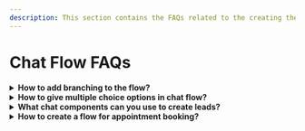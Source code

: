```yaml
---
description: This section contains the FAQs related to the creating the chat flow
---
```


# Chat Flow FAQs

<details>

<summary><strong>How to add branching to the flow?</strong></summary>

1. Log in to your account.
2. Click on the bot you want to configure.
3. Click on the `Edit your chat flow` tab.
4. You can add branching by clicking on the `Add New Component` Button.
5. After clicking the button, you will see a list of components. Now, choose `Single Choice`.
6. Click on the component, and a configuration window will appear.
7. Now configure your questions accordingly. Also, you can add more options if you want by clicking on the `+` symbol.

</details>

<details>

<summary><strong>How to give multiple choice options in chat flow?</strong></summary>

Log in to your account.

1. Click On the bot you want to configure.
2. Click on `Edit your chat flow` Tab
3. You can add Multiple choice questions by clicking on the `Add New Component` button. After clicking the button, you will see a list of components.
4. Now, choose Multiple Choice and configure it according to your needs.

</details>

<details>

<summary><strong>What chat components can you use to create leads?</strong></summary>

You can use the name, phone number, and email chat flow component to collect the information you want to capture from leads.

You can find these options in the Edit Your Chat Flow Tab. To Add these components,

1. Log in to your account.
2. Click on the bot you want to configure.
3. Click on `Edit Your Chat Flow` tab
4. Here you can add these by clicking on the `Add New Component` Button.
5. After clicking the button, you will see a list of components.
6. Choose the one you want to apply to.

</details>

<details>

<summary><strong>How to create a flow for appointment booking?</strong></summary>

Log in to your account.

1. Click On the bot you want to configure.
2. Click on `Edit Your Chat Flow` Tab
3. You can add an Appointment booking by clicking on the `Add New Component` Button.
4. After clicking the button, you will see a list of components. Now, choose `Appointment` and configure it according to your needs.
5. The Appointment component comes with various options to configure. You can choose the date, day, time, and slot interval.
<<<<<<< HEAD:tropitech-resource-center/frequently-asked-questions-faqs/chat-flow-faqs.md
6. You can integrate your google calendar to track all appointments within tropitech and avoid double bookings.
=======
<<<<<<<< HEAD:m1Bot-resource-center/frequently-asked-questions-faqs/chat-flow-faqs.md
6. You can integrate your google calendar to track all appointments within m1bot and avoid double bookings.
========
6. You can integrate your google calendar to track all appointments within EkoChat Connect and avoid double bookings.
>>>>>>>> a4cbe70f0174e74b40121f7a3e60e7bdc5c6e923:ekochatconnect-resource-center/frequently-asked-questions-faqs/chat-flow-faqs.md
>>>>>>> e3924ba1285985f801a086ecf58553cde6ad400a:m1Bot-resource-center/frequently-asked-questions-faqs/chat-flow-faqs.md

</details>
